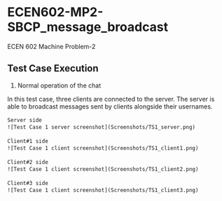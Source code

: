 # ECEN602-MP2-SBCP_message_broadcast
ECEN 602 Machine Problem-2



## Test Case Execution

1. Normal operation of the chat 
 
In this test case, three clients are connected to the server. The server is able to broadcast messages sent by clients alongside their usernames.

    Server side
    ![Test Case 1 server screenshot](Screenshots/TS1_server.png)
 
    Client#1 side
    ![Test Case 1 client screenshot](Screenshots/TS1_client1.png)

    Client#2 side
    ![Test Case 1 client screenshot](Screenshots/TS1_client2.png)

    Client#3 side
    ![Test Case 1 client screenshot](Screenshots/TS1_client3.png)